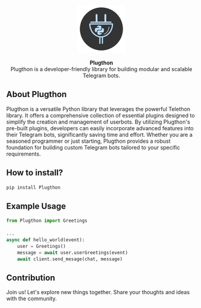<p align="center">
<a href="https://github.com/Plugthon/Plugthon"><img src="https://raw.githubusercontent.com/Plugthon/Plugthon/refs/heads/master/assets/plugthon.png" height="128" width="128" alt="Plugthon"/></a>
</p>

<p align="center">
<b>Plugthon</b><br/>
Plugthon is a developer-friendly library for building modular and scalable Telegram bots.
</p>

<h2>About Plugthon</h2>
<p title="Plugthon">Plugthon is a versatile Python library that leverages the powerful Telethon library. It offers a comprehensive collection of essential plugins designed to simplify the creation and management of userbots. By utilizing Plugthon's pre-built plugins, developers can easily incorporate advanced features into their Telegram bots, significantly saving time and effort. Whether you are a seasoned programmer or just starting, Plugthon provides a robust foundation for building custom Telegram bots tailored to your specific requirements.</p>

## How to install?
```bash
pip install Plugthon
```

## Example Usage
```python
from Plugthon import Greetings

...
async def hello_world(event):
    user = Greetings()
    message = await user.userGreetings(event)
    await client.send_mesage(chat, message)
```

<h2>Contribution</h2>
<p title="Contribution">Join us! Let's explore new things together. Share your thoughts and ideas with the community.</p>